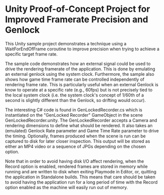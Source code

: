 # Unity Proof-of-Concept Project for Improved Framerate Precision and Genlock

This Unity sample project demonstrates a technique using a WaitForEndOfFrame coroutine to improve precision when trying to achieve a specific target frame rate.

The sample code demonstrates how an external signal could be used to drive the rendering framerate of the application. This is done by emulating an external genlock using the system clock. Furthermore, the sample also shows how game time frame rate can be controlled independently of rendering frame rate. This is particularly useful when an external Genlock is know to operate at a specific rate (e.g., 60fps) but is not precisely tied to the local system clock (i.e. the system clock's concept of 1/60th of a second is slightly different than the Genlock, so drifting would occur).

The interesting C# code is found in GenLockedRecorder.cs which is instantiated on the "GenLocked Recorder" GameObject in the scene GenLockedRecorder.unity. The GenLockedRecorder accepts a Camera and rendering dimensions to define what should be rendered. It also takes an (emulated) Genlock Rate parameter and Game Time Rate parameter to drive the timing. Optionally, frames produced when the scene is run can be captured to disk for later closer inspection. This output will be stored as either an MP4 video or a sequence of JPGs depending on the chosen option.

Note that in order to avoid having disk I/O affect rendering, when the Record option is enabled, rendered frames are stored in memory while running and are written to disk when exiting Playmode in Editor, or, quitting the application in Standalone builds. This means that care should be taken to avoid having the application run for a long period of time with the Record option enabled as the machine will easily run out of memory.
